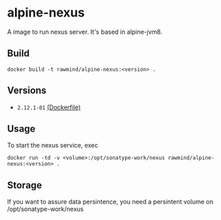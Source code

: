 alpine-nexus
=============

A image to run nexus server. It's based in alpine-jvm8.

## Build

```
docker build -t rawmind/alpine-nexus:<version> .
```

## Versions

- `2.12.1-01` [(Dockerfile)](https://github.com/rawmind0/alpine-nexus/blob/master/alpine-base/Dockerfile)

## Usage

To start the nexus service, exec

```
docker run -td -v <volume>:/opt/sonatype-work/nexus rawmind/alpine-nexus:<version> .
```

## Storage

If you want to assure data persintence, you need a persintent volume on /opt/sonatype-work/nexus
